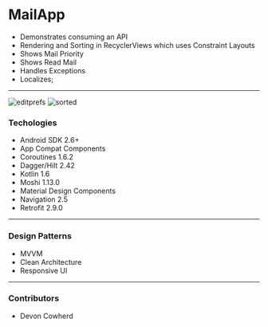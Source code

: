 # MailApp

- Demonstrates consuming an API 
- Rendering and Sorting in RecyclerViews which uses Constraint Layouts 
- Shows Mail Priority 
- Shows Read Mail 
- Handles Exceptions 
- Localizes;

---

![editprefs](https://user-images.githubusercontent.com/71043147/178866639-d5a0fad8-8bbf-427a-bf73-dacf99b8042e.gif)
![sorted](https://user-images.githubusercontent.com/71043147/178866744-98a72426-95bf-4058-a401-9cba4cc6051f.gif)




### Techologies

- Android SDK 2.6+
- App Compat Components
- Coroutines 1.6.2
- Dagger/Hilt 2.42
- Kotlin 1.6
- Moshi 1.13.0
- Material Design Components
- Navigation 2.5
- Retrofit 2.9.0

---
### Design Patterns

- MVVM
- Clean Architecture
- Responsive UI

---

### Contributors

- Devon Cowherd
